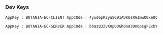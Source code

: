 ### Dev Keys

` AppKey : BOTANIA-EC-CLIENT
  AppCOde : 4yud6pK2yaSG01AUKUsRGImwO0xeOC `

` AppKey : BOTANIA-EC-SERVER
  AppCOde : bbazQ3ZvX0p00Gh0oA3Um6psgFExhY `